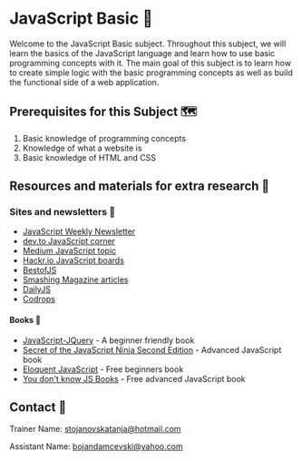 # JavaScript Basic 🎈

Welcome to the JavaScript Basic subject. Throughout this subject, we will learn the basics of the JavaScript language and learn how to use basic programming concepts with it. The main goal of this subject is to learn how to create simple logic with the basic programming concepts as well as build the functional side of a web application.

## Prerequisites for this Subject  🗺

1. Basic knowledge of programming concepts
2. Knowledge of what a website is
3. Basic knowledge of HTML and CSS

## Resources and materials for extra research 🎁

### Sites and newsletters 📗

* [JavaScript Weekly Newsletter](https://javascriptweekly.com/)
* [dev.to JavaScript corner](https://dev.to/t/javascript)
* [Medium JavaScript topic](https://medium.com/topic/javascript)
* [Hackr.io JavaScript boards](https://hackr.io/tutorials/learn-javascript)
* [BestofJS](https://bestofjs.org/)
* [Smashing Magazine articles](https://www.smashingmagazine.com/articles/)
* [DailyJS](https://medium.com/dailyjs)
* [Codrops](https://tympanus.net/codrops/)

#### Books 📘

* [JavaScript-JQuery](https://www.bookdepository.com/JavaScript-JQuery-Jon-Duckett/9781118531648) - A beginner friendly book
* [Secret of the JavaScript Ninja Second Edition](https://www.bookdepository.com/Secrets-of-the-JavaScript-Ninja--Second-Edition/9781617292859) - Advanced JavaScript book
* [Eloquent JavaScript](https://eloquentjavascript.net/) - Free beginners book
* [You don't know JS Books](https://github.com/getify/You-Dont-Know-JS) - Free advanced JavaScript book

## Contact 📡

Trainer Name: stojanovskatanja@hotmail.com

Assistant Name: bojandamcevski@yahoo.com